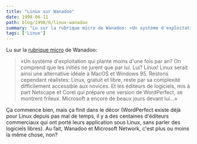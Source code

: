 ```yaml
---
title: "Linux sur Wanadoo"
date: 1998-06-11
path: blog/1998/6/linux-wanadoo
summary: "Lu sur la rubrique micro de Wanadoo: «Un système d'exploitation qui plante moins d'une fois par an."
tags: ['Linux']
---
```


<P>
Lu sur la <A HREF="http://www.wanadoo.fr/mot_de_passe/themes/bin/rubrique.cgi?t=micro">rubrique micro</A> de Wanadoo:
</P>

<BLOCKQUOTE>
«Un système d'exploitation qui plante moins d'une fois par an? On comprend
que les initiés ne jurent que par lui. Lui?  Linux! Linux serait
ainsi une alternative idéale à MacOS et Windows 95.  Restons cependant
réalistes: Linux, gratuit et libre, reste par sa complexité difficilement
accessible aux novices. Et les éditeurs de logiciels, mis à part Netscape
et Corel qui prépare une version de WordPerfect, se montrent frileux.
Microsoft a encore de beaux jours devant lui...»
</BLOCKQUOTE>
<P>
Ça commence bien, mais ça finit dans le décor (WordPerfect existe déjà
pour Linux depuis pas mal de temps, il y a des centaines d'éditeurs
commerciaux qui ont porté leurs application sous Linux, sans parler des
logiciels libres). Au fait, Wanadoo et Microsoft Network, c'est plus ou
moins la même chose, non?
</P>


